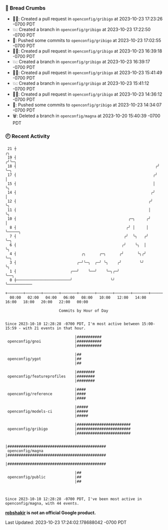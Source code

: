 ### 🍞 Bread Crumbs

 * ✍🏼: Created a pull request in `openconfig/gribigo` at 2023-10-23 17:23:26 -0700 PDT
 * 💥: Created a branch in `openconfig/gribigo` at 2023-10-23 17:22:50 -0700 PDT
 * 🚢: Pushed some commits to `openconfig/gribigo` at 2023-10-23 17:02:55 -0700 PDT
 * ✍🏼: Created a pull request in `openconfig/gribigo` at 2023-10-23 16:39:18 -0700 PDT
 * 💥: Created a branch in `openconfig/gribigo` at 2023-10-23 16:39:17 -0700 PDT
 * ✍🏼: Created a pull request in `openconfig/gribigo` at 2023-10-23 15:41:49 -0700 PDT
 * 💥: Created a branch in `openconfig/gribigo` at 2023-10-23 15:41:12 -0700 PDT
 * ✍🏼: Created a pull request in `openconfig/gribigo` at 2023-10-23 14:36:12 -0700 PDT
 * 🚢: Pushed some commits to `openconfig/gribigo` at 2023-10-23 14:34:07 -0700 PDT
 * 🗑: Deleted a branch in `openconfig/magna` at 2023-10-20 15:40:39 -0700 PDT

### 🕘 Recent Activity
```
 21 ┼                                                                ╭╮
 19 ┤                                                               ╭╯╰─╮
 18 ┤                                                              ╭╯   ╰─╮
 17 ┤                                                             ╭╯      │
 15 ┤                                                             │       ╰╮
 14 ┤                                                            ╭╯        │
 12 ┤                                                           ╭╯         ╰╮
 11 ┤                                                           │           ╰╮
 10 ┤                                                  ╭─╮     ╭╯            │
  8 ┤                                                 ╭╯ │     │             ╰─────╮
  7 ┤                                                ╭╯  ╰╮   ╭╯                   ╰─╮
  6 ┤                                               ╭╯    ╰╮  │                      ╰╮
  4 ┤                             ╭╮      ╭─╮      ╭╯      ╰╮╭╯                       ╰─╮
  3 ┤                           ╭─╯╰─╮  ╭─╯ ╰╮    ╭╯        ╰╯                          ╰╮
  1 ┤                        ╭──╯    ╰──╯    ╰─╮╭─╯                                      ╰──╮
  0 ┼────────────────────────╯                 ╰╯                                           ╰───────────
    +───────+───────+───────+───────+───────+───────+───────+───────+───────+───────+───────+───────+────
  00:00   02:00   04:00   06:00   08:00   10:00   12:00   14:00   16:00   18:00   20:00   22:00   00:00   

						Commits by Hour of Day


Since 2023-10-10 12:28:28 -0700 PDT, I'm most active between 15:00-15:59 - with 21 events in that hour.

```



```
                               |###########
 openconfig/gnoi               |###########
                               |###########

                               |##
 openconfig/ygot               |##
                               |##

                               |########
 openconfig/featureprofiles    |########
                               |########

                               |####
 openconfig/reference          |####
                               |####

                               |#####
 openconfig/models-ci          |#####
                               |#####

                               |########################
 openconfig/gribigo            |########################
                               |########################

                               |############################################
 openconfig/magna              |############################################
                               |############################################

                               |##
 openconfig/public             |##
                               |##



Since 2023-10-10 12:28:28 -0700 PDT, I've been most active in openconfig/magna, with 44 events.

```
**[robshakir](mailto:robjs@google.com) is not an official Google product.**  


Last Updated: 2023-10-23 17:24:02.178688042 -0700 PDT
